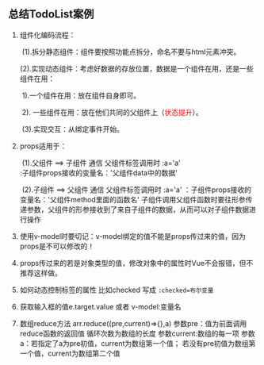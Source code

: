 ## 总结TodoList案例

1. 组件化编码流程：

    ​	(1).拆分静态组件：组件要按照功能点拆分，命名不要与html元素冲突。

    ​	(2).实现动态组件：考虑好数据的存放位置，数据是一个组件在用，还是一些组件在用：

    ​			1).一个组件在用：放在组件自身即可。

    ​			2). 一些组件在用：放在他们共同的父组件上（<span style="color:red">状态提升</span>）。

    ​	(3).实现交互：从绑定事件开始。

2. props适用于：

    ​	(1).父组件 ==> 子组件 通信  父组件标签调用时 :a='a'  
                      :子组件props接收的变量名：'父组件data中的数据'

    ​	(2).子组件 ==> 父组件 通信  父组件标签调用时 :a='a' 
                    ：子组件props接收的变量名：'父组件method里面的函数名'
        子组件调用父组件函数时要往形参传递参数，父组件的形参接收到了来自子组件的数据，从而可以对子组件数据进行操作

3. 使用v-model时要切记：v-model绑定的值不能是props传过来的值，因为props是不可以修改的！

4. props传过来的若是对象类型的值，修改对象中的属性时Vue不会报错，但不推荐这样做。
   
5. 如何动态控制标签的属性  比如checked 写成  `:checked=布尔变量`  
   
6. 获取输入框的值e.target.value 或者 v-model:变量名
   
7. 数组reduce方法  arr.reduce((pre,current)=>{},a)    参数pre：值为前面调用reduce函数的返回值
   循环次数为数组的长度                                参数current:数组的每一项
                                                     参数a：若指定了a为pre初值，current为数组第一个值；
                                                            若没有pre初值为数组第一个值，current为数组第二个值



